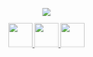 <link rel="preconnect" href="https://fonts.googleapis.com">
<link rel="preconnect" href="https://fonts.gstatic.com" crossorigin>
<link href="https://fonts.googleapis.com/css2?family=Montserrat:wght@200&display=swap" rel="stylesheet">
<div align="center">
  
<a href=""><img src="https://readme-typing-svg.herokuapp.com?font=Montserrat&color=49238D&size=23&center=true&vCenter=true&multiline=true&height=70&lines=Welcome;I'm+Katherine+Valcarce"></a>

<a href="https://www.linkedin.com/in/katherine-valcarce/"><img src="https://user-images.githubusercontent.com/83970233/129637240-a7e41d6c-4ffc-4338-b3e5-5703d54c1b90.png" width="48"> </a>
<a href="mailto:katherine.v@live.cl"><img src="https://user-images.githubusercontent.com/83970233/129640999-e805ba1d-0e92-48c5-81db-dc837e49e7e8.png" width="48"> </a> 
<a href="https://portfolio-katherinev.web.app/"><img src="https://user-images.githubusercontent.com/83970233/129641050-652a3937-2946-4adc-8ced-68c41c658670.png" width="48"> </a>

</div>
<!--!

**katherine-valcarce/katherine-valcarce** is a ✨ _special_ ✨ repository because its `README.md` (this file) appears on your GitHub profile.

Here are some ideas to get you started:

- 🔭 I’m currently working on ...
- 🌱 I’m currently learning ...
- 👯 I’m looking to collaborate on ...
- 🤔 I’m looking for help with ...
- 💬 Ask me about ...
- 📫 How to reach me: ...
- 😄 Pronouns: ...
- ⚡ Fun fact: ...
-->
